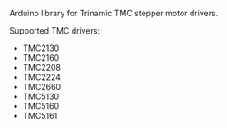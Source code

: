 Arduino library for Trinamic TMC stepper motor drivers.

Supported TMC drivers:
* TMC2130
* TMC2160
* TMC2208
* TMC2224
* TMC2660
* TMC5130
* TMC5160
* TMC5161